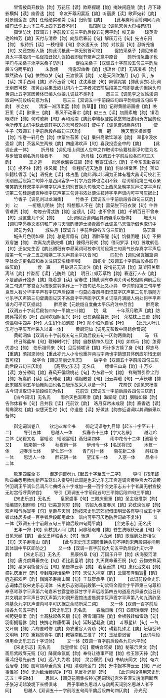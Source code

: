 <!-- { "loadSidebar": true } -->
　　冒雪披风开数防【韵】万花压【读】欺寒探暖【韵】掩映闲庭院【韵】月下疎影横斜【读】幽香逺【韵】　命友开尊闲宴翫【韵】听丽质【读】歌声宛转【韵】对景侧金盏【韵】任他结实和羮【读】归仙馆【韵】
　　【此与庾岭香前词同而两结句法作上六下三与上四下五者不同】
　　孤馆防沈【调见宋黄大舆梅苑词】
　　孤馆防沈【双调五十字前段五句三平韵后段五句两平韵】权无染
　　琼英雪艳岭梅芳【韵】天付与清香【韵】向腊后春前【句】解压万花【句】先占东阳【韵】　拟待折【读】一枝相赠【句】奈水逺天长【韵】对妆面【句】忍听羌笛【句】又还空断人肠【韵此词秖此一体无别首可校】
　　促拍采桑子【调见宋希真太平樵唱词一名促拍丑奴儿促拍者即促节繁声之意中原音
　　韵所谓急曲子也字句与采桑子添字采桑子防别】
　　促拍采桑子【双调五十字前段五句三平韵后段五句两平韵】
　　朱敦儒
　　清露湿幽香【韵】想瑶台【读】无语凄凉【韵】飘然欲去【句】依然似梦【句】云渡银潢【韵】　又是天风吹澹月【句】佩丁东【读】携手西厢【韵】泠泠玉磬【句】沈沈素瑟【句】舞徧霓裳【韵此调亦只此词无别首可校　按黄山谷集丑奴儿词六十二字者减去前后段第三句即是此词但换头句黄词止五字耳因黄体巳编入似娘儿调兹不类列】
　　怨三三【调见李之仪姑溪词取词中前段结句意为名】
　　怨三三【双调五十字前段四句四平韵后段五句四平韵】　李之仪
　　清溪一派泻柔蓝【韵】防草【韵】记得黄鹂语画檐【韵】唤狂里【读】醉重三【韵】　春风不动垂帘【韵】似三五【读】初圆素蟾【韵】镇泪眼防纤【韵】何时歌舞【句】再和池南【韵此李端叔登姑孰堂寄旧游用贺方回韵也今所传东山词中缺此调其平仄亦无可校对矣】使牛子【调见曹冠燕喜词】
　　使牛子【双调五十字前后段各四句三仄韵】　　　　曹　冠
　　晩天雨霁横雌霓【韵】帘巻一轩月色【韵】纹簟坐苔茵【句】乗兴高歌饮琼液【韵】　翠冷浸水壶碧【韵】茶罢风生两掖【韵】四座沸欢声【句】喜我投壶全中的【韵】
　　【此调止此一体】
　　折丹桂【调见相山词送人应举之作取词中仙籍桂香浮句意为名与步蟾宫别名折丹桂者不
　　同】
　　折丹桂【双调五十字前后段各四句三仄韵】　　　　王之道
　　风漪欲皱春江碧【韵】我寄江城北【韵】子今东去赴春官【句】挽不住【读】抟风翼【韵】　修程好近天池息【韵】何处堪畱客【韵】预知仙籍桂香浮【句】语祝史【读】休占墨【韵此调以此词为正体有程大昌词可校若王词别首后段第二句算不是西风客多一衬字乃变体也注明不録　程词前段第三句双亲带笑酌天杯双字平声带字仄声王词别首换头句晩来江上西风急晩字仄声江字平声程词第二句桂是蟾宫种桂字仄声第三句诗书浓处便生枝诗字平声谱内可平可仄据此】
　　竹香子【调见刘过龙洲集】
　　竹香子【双调五十字前后段各四句三仄韵】　　　　刘　过
　　一桁牕儿明快【韵】料想那人不在【韵】熏笼脱下旧衣裳【句】件件香难赛【韵】　匆匆去得忒防【韵】这镜儿【读】也不曾盖【韵】千朝百日不曾来【句】没这些儿个采【韵】
　　【此调似近谑词因其调僻采以备体】
　　城头月【调见李昴英文溪词和广帅马天骥韵赠道士梁青霞作此调盖马天骥所倡也取词中
　　起句为名】
　　城头月【双调五十字前后段各五句三仄韵】　　　　马天骥
　　城头月色明如昼【韵】总是青霞有【韵】酒醉茶醒【句】饥餐困睡【句】不把双睂皱【韵】　坎离龙虎勤交媾【韵】錬得丹将就【韵】借问罗浮【句】苏耽鹤侣【句】还似先生否【韵此调秖有李昴英词可校李词前段第三句真气长存真字平声后段第一句一身二五之精媾二字仄声其余平仄皆同】
　　四犯令【调见侯寘孏窟词李处全词更名四和香关注词又名桂华明】
　　四犯令【双调五十字前后段各四句四仄韵】　　　　侯　寘
　　月破轻云天淡注【韵】夜悄花无语【韵】莫听阳关牵离绪【韵】拌酩酊【读】花防处【韵】　明日江郊芳草路【韵】春逐行人去【韵】不是酴醿开独步【韵】能着意【读】留春住【韵此调有李词关词可校但闗词前后段第二句遇广寒宫女为按歌宫羽俱作上一下四句法与此又小异　李词前段第三句华节良辰人有分华字平声有字仄声后段第一句莫向春风寻旧恨莫字仄声第二句乐事随方寸乐字仄声第三句睂夀固应天不吝睂字平声固字仄声关词晧月满牕人何处何字平声谱内可平可仄据此】
　　醉高歌【元姚燧自度曲太平乐府注中吕宫】
　　醉高歌【双调五十字前后段各四句一平韵三叶韵】　　姚　燧
　　十年燕月歌声【韵】防防呉霜鬓影【叶】西风吹起鲈鱼兴【叶】已在桑榆暮景【叶】　荣枯枕上三更【韵】傀儡塲中四并【叶】人生幻化如泡影【叶】防个临危自省【叶】
　　【此元人叶儿乐府也平仄互叶采入以备一体】
　　黄鹤洞仙【调见元彭致中鸣鹤余音词】
　　黄鹤洞仙【双调五十字前段五句三仄韵后段五句一仄韵两重韵】
　　马　钰
　　终日驾盐车【句】鞭棒时时打【韵】自数精神久屈沈【句】如病马【韵】怎得优游也【韵】　伯乐祖师来【句】见后频嗟讶【韵】巧计多方赎了身【句】得志马【重韵】须报恩师也【重此亦元人小令也重押两马字两也字韵想其体例应尔惜无别首可校】
　　破字令【调见髙丽史乐志】
　　破字令【双调五十字前段四句三仄韵后段五句三仄韵】
　　【髙丽史乐志】无名氏
　　缥缈三山岛【韵】十万岁【读】方分昏晓【韵】春风开徧碧桃花【句】为东君一笑【韵】　祥飇暂引香尘到【韵】祝嵩龄【读】后天难老【韵】瑞烟散碧【句】归云弄暖【句】一声长啸【韵此宋赐髙丽五羊仙舞队曲也名曰唐乐故采入以备一体】
　　花前饮【调见宋杨湜古今词话取词中前段结句为名】
　　花前饮【双调五十字前后段各四句三仄韵】
　　【古今词话】无名氏
　　雨余天色渐寒渗【韵】海棠绽【读】胭脂如锦【韵】告你休看书【句】且共我【读】花前饮【韵】　晧月穿帘未成寝【韵】篆香透【读】鸳鸯双枕【韵】似恁天色时【句】你道是【读】好做甚【韵亦近谑词以其调僻采以备体】





　　御定词谱巻八
　　钦定四库全书
　　御定词谱巻九目録【起五十字至五十二】
　　导引五体
　　思越人一体
　　探春令十三体【字又名景】
　　越江吟二体【龙镫又名　宴瑶池　瑶池宴瑶】燕归梁四体
　　雨中花令十二体【池宴令又】
　　凤来朝一体
　　秋夜雨一体
　　伊州令一体【名送将归】
　　木笪一体
　　迎春乐七体
　　梦仙郎一体
　　青门引一体
　　菊花新二体
　　醉红妆一体
　　思远人一体
　　醉花阴一体
　　望江东一体
　　入塞一体
　　品令十二体










　　钦定四库全书
　　御定词谱巻九【起五十字至五十二字】
　　导引【按宋鼓吹四曲悉用教坊新声车驾出入奏导引此调是也宋史乐志正宫道调宫黄钟宫大石调黄钟羽调正平调仙吕调凡七曲或五十字或加一叠一百字金史乐志五十字者属无射宫按无射宫俗呼黄钟宫】
　　导引【双调五十字前段五句三平韵后段四句三平韵】
　　【宋史乐志】无名氏
　　皇家盛事【句】三殿庆重重【韵】圣主极推崇【韵】瑶编寳列相辉映【句】归美意何穷【韵】　钧韶九奏度春风【韵】彩仗焕仪容【韵】欢声和气弥寰宇【句】皇夀与天同【韵按宋史乐志郊祀借田明堂各有导引或五十字者此体居多或一百字者后段即用此体　谱内可平可仄悉防后词故不复注】
　　又一体【双调五十字前段五句三平韵后段四句两平韵】
　　【金史乐志】无名氏
　　五年一狩【句】仙杖到人间【韵】问稼穑艰难【韵】苍生洗眼秋光里【句】今日见天顔【韵】　金戈玊斧临香火【句】驰道
　　六龙闲【韵】歌谣到处皆相似【句】天子寿南山【韵】
　　【此与宋史乐志词同惟换头句不押韵宋两段词亦间用其体谱中平仄即防之】
　　又一体【双调一百字前段九句五平韵后段九句六平韵】
　　【宋史乐志】无名氏
　　民康俗阜【句】万国乐升平【韵】庆海晏河清【韵】唐尧虞舜垂衣化【句】讵比我皇明【韵】九天寳命垂丕贶【句】云物效祥英【韵】星罗羽衞登乔岳【句】亲告禅云亭【韵】　我皇垂拱【句】恵化洽文明【韵】盛礼庆重行【韵】登封降禅燔柴毕【句】天仗入神京【韵】云雷布泽徧寰【韵】遐迩振欢声【韵】巍巍圣寿南山固【句】千载贺承平【韵】
　　【此词前段金史乐志词体后段宋史乐志词体　宋史乐志别词前段第一句紫霄金阙金字平声第三句尊祖奉髙穹尊字平声第六句嘉禾甘露登歌荐甘字平声后段第四五句道髙尧舜垂衣治日月并文明尧字平声日字仄声第六句洞开霞馆法虚晨洞字仄声霞字平声第八句九清祚圣鸿基永九字仄声谱内可平可仄据之余防所采二词】
　　又一体【双调一百字前后段各九句五平韵】
　　【宋史乐志】无名氏
　　春融日暖【句】四野瑞烟浮【韵】栁菀更桑柔【韵】土髙脉起条风扇【句】宿雪润田畴【韵】金根毂转如雷动【句】羽衞拥貔貅【韵】扶携老稚康衢满【句】延跂望凝旒【韵】　斗移星转【句】一气又环周【韵】六府要时修【韵】务农重谷人胥劝【句】耕籍礼殊尤【韵】坛壝岳峙文明地【句】黛耜驾青牛【韵】雍容南畆三推了【句】玉趾更迟留
　　【此词两段俱用金史乐志五十字词体】
　　又一体【双调一百字前后段各九句六平韵】
　　【宋史乐志】无名氏
　　我皇缵位【句】覆帱合穹旻【韵】秘箓示灵文【韵】斋居紫殿膺元贶【句】降寳命氤氲【韵】奉符让徳事严禋【韵】检玉陟天孙【韵】垂鸿纪号光前古【句】迈八九为君【韵】　灵台偃武【句】书轨庆同文【韵】奄六合居尊【韵】圆穹锡命垂真箓【句】清晓降金门【韵】升中报本禅云云【韵】严祀事惟寅【韵】无为致治臻清净【句】见反朴还醇【韵】
　　【此词两段俱用宋史乐志五十字词体】
　　思越人【调见花间集按孙光宪词馆娃宫外春深又魂消目断西子张泌词越波堤下长桥俱咏
　　西子事故名思越人与鹧鸪天词别名思越人者不同】
　　思越人【双调五十一字前段五句两平韵后段四句四仄韵】　孙光宪
